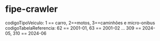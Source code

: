 # fipe-crawler


codigoTipoVeiculo: 1 == carro, 2==motos, 3==caminhões e micro-onibus
codigoTabelaReferencia: 62 == 2001-01, 63 == 2001-02 ... 309 == 2024-05, 310 == 2024-06